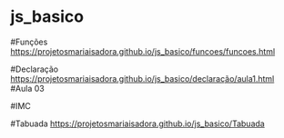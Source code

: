 # js_basico

#Funções
https://projetosmariaisadora.github.io/js_basico/funcoes/funcoes.html

#Declaração
https://projetosmariaisadora.github.io/js_basico/declaração/aula1.html
#Aula 03

#IMC

#Tabuada
 https://projetosmariaisadora.github.io/js_basico/Tabuada




